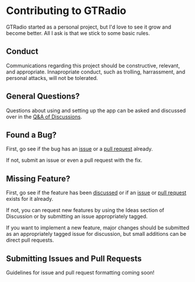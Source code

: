 # Contributing to GTRadio
GTRadio started as a personal project, but I'd love to see it grow and become better. All I ask is that we stick to some basic rules.

## Conduct
Communications regarding this project should be constructive, relevant, and appropriate. Innapropriate conduct, such as trolling, harrassment, and personal attacks, will not be tolerated.

## General Questions?
Questions about using and setting up the app can be asked and discussed over in the [Q&A of Discussions](https://github.com/hellcat707hp/GTRadio/discussions/categories/q-a).

## Found a Bug?
First, go see if the bug has an [issue](https://github.com/hellcat707hp/GTRadio/issues) or a [pull request](https://github.com/hellcat707hp/GTRadio/pulls) already.

If not, submit an issue or even a pull request with the fix.

## Missing Feature?
First, go see if the feature has been [discussed](https://github.com/hellcat707hp/GTRadio/discussions/categories/ideas) 
or if an [issue](https://github.com/hellcat707hp/GTRadio/labels/enhancement) or [pull request](https://github.com/hellcat707hp/GTRadio/pulls) exists for it already.

If not, you can request new features by using the Ideas section of Discussion or by submitting an issue appropriately tagged.

If you want to implement a new feature, major changes should be submitted as an appropriately tagged issue for discussion, but small additions can be direct pull requests.

## Submitting Issues and Pull Requests
Guidelines for issue and pull request formatting coming soon!

